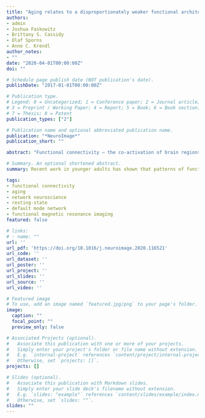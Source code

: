 ```yaml
---
title: "Aging relates to a disproportionately weaker functional architecture of brain networks during rest and task states"
authors: 
- admin
- Joshua Faskowitz
- Brittany S. Cassidy
- Olaf Sporns
- Anne C. Krendl
author_notes:
- ""
date: "2020-04-01T00:00:00Z"
doi: ""

# Schedule page publish date (NOT publication's date).
publishDate: "2017-01-01T00:00:00Z"

# Publication type.
# Legend: 0 = Uncategorized; 1 = Conference paper; 2 = Journal article;
# 3 = Preprint / Working Paper; 4 = Report; 5 = Book; 6 = Book section;
# 7 = Thesis; 8 = Patent
publication_types: ["2"]

# Publication name and optional abbreviated publication name.
publication: "*NeuroImage*"
publication_short: ""

abstract: "Functional connectivity – the co-activation of brain regions – forms the basis of the brain’s functional architecture. Often measured during resting-state (i.e., in a task-free setting), patterns of functional connectivity within and between brain networks change with age. These patterns are of interest to aging researchers because age differences in resting-state connectivity relate to older adults’ relative cognitive declines. Less is known about age differences in large-scale brain networks during directed tasks. Recent work in younger adults has shown that patterns of functional connectivity are highly correlated between rest and task states. Whether this finding extends to older adults remains largely unexplored. To this end, we assessed younger and older adults’ functional connectivity across the whole brain using fMRI while participants underwent resting-state or completed directed tasks (e.g., a reasoning judgement task). Resting-state and task functional connectivity were less strongly correlated in older as compared to younger adults. This age-dependent difference could be attributed to significantly lower consistency in network organization between rest and task states among older adults. Older adults had less distinct or segregated networks during resting-state. This more diffuse pattern of organization was exacerbated during directed tasks. Finally, the default mode network, often implicated in neurocognitive aging, contributed strongly to this pattern. These findings establish that age differences in functional connectivity are state-dependent, providing greater insight into the mechanisms by which aging may lead to cognitive declines."

# Summary. An optional shortened abstract.
summary: Recent work in younger adults has shown that patterns of functional connectivity are highly correlated between rest and task states. Whether this finding extends to older adults remains largely unexplored. To this end, we assessed younger and older adults’ functional connectivity across the whole brain using fMRI while participants underwent resting-state or completed directed tasks (e.g., a reasoning judgement task).

tags:
- functional connectivity
- aging
- network neuroscience
- resting-state
- default mode network
- functional magnetic resonance imaging
featured: false

# links:
# - name: ""  
url: ''
url_pdf: 'https://doi.org/10.1016/j.neuroimage.2020.116521'
url_code: ''
url_dataset: ''
url_poster: ''
url_project: ''
url_slides: ''
url_source: ''
url_video: ''

# Featured image
# To use, add an image named `featured.jpg/png` to your page's folder. 
image:
  caption: ""
  focal_point: ""
  preview_only: false

# Associated Projects (optional).
#   Associate this publication with one or more of your projects.
#   Simply enter your project's folder or file name without extension.
#   E.g. `internal-project` references `content/project/internal-project/index.md`.
#   Otherwise, set `projects: []`.
projects: []

# Slides (optional).
#   Associate this publication with Markdown slides.
#   Simply enter your slide deck's filename without extension.
#   E.g. `slides: "example"` references `content/slides/example/index.md`.
#   Otherwise, set `slides: ""`.
slides: ""
---
```

